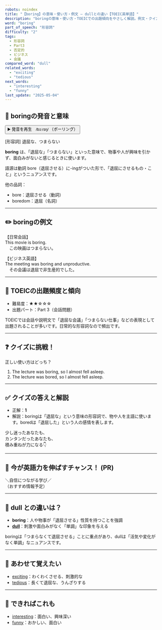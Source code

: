 ```yaml
---
robots: noindex
title: "【boring】の意味・使い方・例文 ― dullとの違い【TOEIC英単語】"
description: "boringの意味・使い方・TOEICでの出題傾向をやさしく解説。例文・クイズ付きでdullとの違いもわかりやすく学べます。"
word: "boring"
part_of_speech: "形容詞"
difficulty: "2"
tags:
  - 形容詞
  - Part3
  - 否定的
  - ビジネス
  - 会議
compared_word: "dull"
related_words:
  - "exciting"
  - "tedious"
next_words:
  - "interesting"
  - "funny"
last_update: "2025-05-04"
---
```


## 🔰 boringの発音と意味

<button class="play-audio" onclick="playTTS('boring')">
  <span class="play-audio-main">
    ▶️ 発音を再生　/bɔːrɪŋ/
  </span>
  <span class="play-audio-sub">
    （ボーリング）
  </span>
</button>

[形容詞] 退屈な、つまらない

**boring** は、「退屈な」「つまらない」といった意味で、物事や人が興味を引かず、面白みがないと感じるときに使います。

語源は動詞 bore（退屈させる）に-ingがついた形で、「退屈にさせるもの・こと」というニュアンスです。

他の品詞：  
- bore：退屈させる（動詞）
- boredom：退屈（名詞）

---

## ✏️ boringの例文

【日常会話】  
This movie is boring.  
　この映画はつまらない。

【ビジネス英語】  
The meeting was boring and unproductive.  
　その会議は退屈で非生産的でした。

---

## 🎯 TOEICの出題頻度と傾向

- 難易度：★★☆☆☆
- 出題パート：Part 3（会話問題）

TOEICでは会話や説明文で「退屈な会議」「つまらない仕事」などの表現として出題されることが多いです。日常的な形容詞なので頻出です。

---

## ❓ クイズに挑戦！

正しい使い方はどっち？

1. The lecture was boring, so I almost fell asleep.  
2. The lecture was bored, so I almost fell asleep.

---

## ✅ クイズの答えと解説

- 正解：**1**
- 解説：boringは「退屈な」という意味の形容詞で、物や人を主語に使います。boredは「退屈した」という人の感情を表します。

少し迷ったあなたも、  
カンタンだったあなたも、  
積み重ねが力になる👇️

---

## 🚀 今が英語力を伸ばすチャンス！ (PR)

<div class="info-center">
＼自信につながる学び／<br>  
（おすすめ情報予定）
</div>

---

## 🤔  dull との違いは？

- **boring**：人や物事が「退屈させる」性質を持つことを強調
- **[dull](/word/dull/)**：刺激や面白みがなく「単調」な印象を与える

boringは「つまらなくて退屈させる」ことに重点があり、dullは「活気や変化がなく単調」なニュアンスです。

---

## 🧩 あわせて覚えたい

- [exciting](/word/exciting/)：わくわくさせる、刺激的な
- [tedious](/word/tedious/)：長くて退屈な、うんざりする

---

## 📖 できればこれも

- [interesting](/word/interesting/)：面白い、興味深い
- [funny](/word/funny/)：おかしい、面白い

<!-- cvid: aid47_bid18 -->
